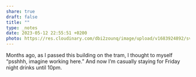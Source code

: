 ```yaml
---
share: true
draft: false
title: ""
type: _notes
date: 2023-05-12 22:55:51 +0200
photo: https://res.cloudinary.com/dbi2zounq/image/upload/v1683924892/svwrxcr3gfil7oqier9a.jpg
---
```


Months ago, as I passed this building on the tram, I thought to myself “psshhh, imagine working here.” And now I’m casually staying for Friday night drinks until 10pm. 
